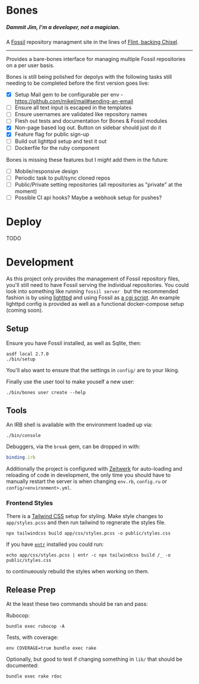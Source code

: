 # Bones
##### Dammit Jim, I'm a developer, not a magician.

A [Fossil](https://fossil-scm.org/) repository managment site in the lines of
[Flint, backing Chisel](https://chiselapp.com/user/rkeene/repository/flint).

---

Provides a bare-bones interface for managing multiple Fossil repositories on a
per user basis.

Bones is still being polished for depolys with the following tasks still
needing to be completed before the first version goes live:

- [x] Setup Mail gem to be configurable per env - https://github.com/mikel/mail#sending-an-email
- [ ] Ensure all text input is escaped in the templates
- [ ] Ensure usernames are validated like repository names
- [ ] Flesh out tests and documentation for Bones & Fossil modules
- [x] Non-page based log out. Button on sidebar should just do it
- [x] Feature flag for public sign-up
- [ ] Build out lighttpd setup and test it out
- [ ] Dockerfile for the ruby component

Bones is missing these features but I *might* add them in the future:
- [ ] Mobile/responsive design
- [ ] Periodic task to pull/sync cloned repos
- [ ] Public/Private setting repositories (all repositories as "private" at the
  moment)
- [ ] Possible CI api hooks? Maybe a webhook setup for pushes?

# Deploy

TODO

# Development

As this project only provides the management of Fossil repository files, you'll
still need to have Fossil serving the individual repositories. You could look
into something like running `fossil server ` but the recommended fashion is by
using [lighttpd](http://www.lighttpd.net/) and using Fossil as [a cgi
script](https://fossil-scm.org/home/doc/trunk/www/server/any/cgi.md). An
example lighttpd config is provided as well as a functional docker-compose
setup (coming soon).

## Setup

Ensure you have Fossil installed, as well as Sqlite, then:

```shell
asdf local 2.7.0
./bin/setup
```

You'll also want to ensure that the settings in `config/` are to your liking.

Finally use the user tool to make youself a new user:

```shell
./bin/bones user create --help
```

## Tools

An IRB shell is available with the environment loaded up via:

```shell
./bin/console
```

Debuggers, via the `break` gem, can be dropped in with:

```ruby
binding.irb
```

Additionally the project is configured with
[Zeitwerk](https://github.com/fxn/zeitwerk) for auto-loading and reloading of
code in development, the only time you should have to manually restart the
server is when changing `env.rb`, `config.ru` or `config/<environment>.yml`.

### Frontend Styles

There is a [Tailwind CSS](https://tailwindcss.com/) setup for styling. Make style changes to
`app/styles.pcss` and then run tailwind to regnerate the styles file.

```shell
npx tailwindcss build app/css/styles.pcss -o public/styles.css
```

If you have [`entr`](http://eradman.com/entrproject/) installed you could run:

```shell
echo app/css/styles.pcss | entr -c npx tailwindcss build /_ -o public/styles.css
```

to continueously rebuild the styles when working on them.

## Release Prep

At the least these two commands should be ran and pass:

Rubocop:

```shell
bundle exec rubocop -A
```

Tests, with coverage:

```shell
env COVERAGE=true bundle exec rake
```

Optionally, but good to test if changing something in `lib/` that should be
documented:
```shell
bundle exec rake rdoc
```
